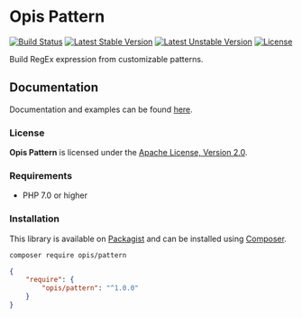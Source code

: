 # Opis Pattern
[![Build Status](https://travis-ci.org/opis/pattern.svg?branch=master)](https://travis-ci.org/opis/pattern)
[![Latest Stable Version](https://poser.pugx.org/opis/pattern/version.png)](https://packagist.org/packages/opis/pattern)
[![Latest Unstable Version](https://poser.pugx.org/opis/pattern/v/unstable.png)](//packagist.org/packages/opis/pattern)
[![License](https://poser.pugx.org/opis/pattern/license.png)](https://packagist.org/packages/opis/pattern)

Build RegEx expression from customizable patterns.

## Documentation

Documentation and examples can be found [here](https://www.opis.io/pattern).

### License

**Opis Pattern** is licensed under the [Apache License, Version 2.0](http://www.apache.org/licenses/LICENSE-2.0).

### Requirements

* PHP 7.0 or higher

### Installation

This library is available on [Packagist](https://packagist.org/packages/opis/pattern) and can be installed using [Composer](http://getcomposer.org).

```bash
composer require opis/pattern
```

```json
{
    "require": {
        "opis/pattern": "^1.0.0"
    }
}
```